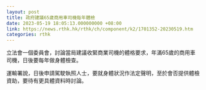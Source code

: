 ```yaml
---
layout: post
title: 政府建議65歲商用車司機每年體檢
date: 2023-05-19 18:05:13.000000000 +08:00
link: https://news.rthk.hk/rthk/ch/component/k2/1701352-20230519.htm
categories: rthk
---
```


立法會一個委員會，討論當局建議收緊商業司機的體格要求，年滿65歲的商用車司機，日後要每年做身體檢查。

運輸署說，日後申請駕駛執照人士，要就身體狀況作法定聲明，至於會否提供體檢資助，要待有更具體資料時討論。
